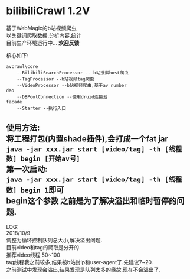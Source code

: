 # bilibiliCrawl 1.2V
基于WebMagic的b站视频爬虫  
以关键词爬取数据,分析内容,统计  
目前生产环境运行中...  **欢迎反馈**

核心如下:  
```
avcrawl\core  
	--BilibiliSearchProcessor -- b站搜索host爬虫  
	--TagProcessor --b站视频tag爬虫  
	--VideoProcessor --b站视频爬虫,基于av number  
dao
	--DBPoolConnection --使用druid连接池  
facade
	--Starter --执行入口  
```
**使用方法:**  
将工程打包(内置shade插件),会打成一个fat jar  
`java -jar xxx.jar start [video/tag] -th [线程数] begin [开始av号]`  
第一次启动:  
`java -jar xxx.jar start [video/tag] -th [线程数] begin 1`即可  
begin这个参数 之前是为了解决溢出和临时暂停的问题.  
---
LOG:  
2018/10/9  
调整为循环控制队列总大小,解决溢出问题.  
目前video和tag的爬取是分开的.  
推荐video线程 50~100  
tag线程我之前较多,结果被b站封ip和user-agent了.先建议7~20.  
之前测试中发现会溢出,结果发现是队列太多的缘故,现在不会溢出了.  

